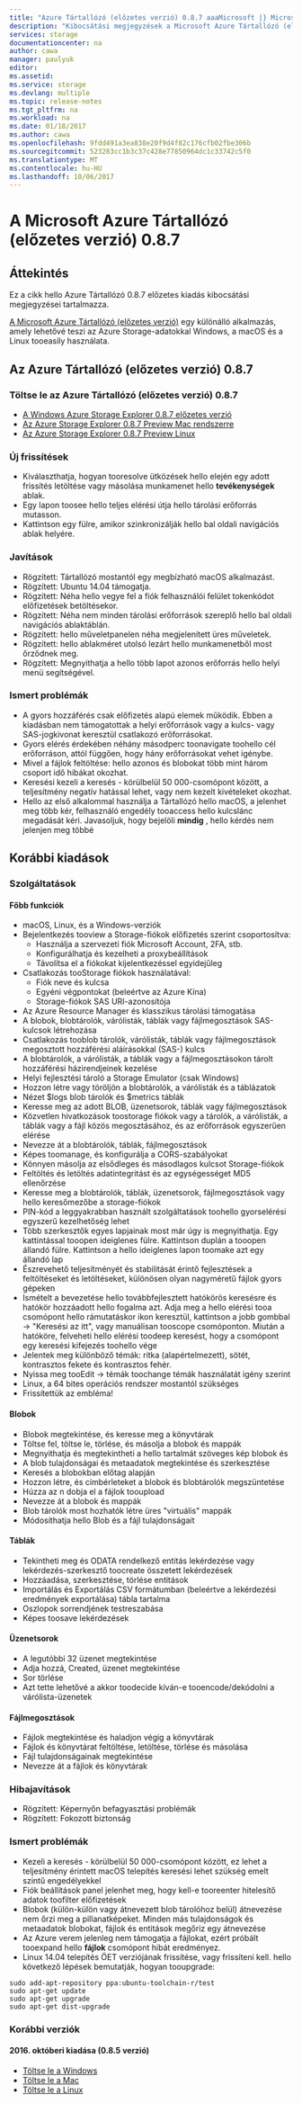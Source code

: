 ```yaml
---
title: "Azure Tártallózó (előzetes verzió) 0.8.7 aaaMicrosoft |} Microsoft Docs"
description: "Kibocsátási megjegyzések a Microsoft Azure Tártallózó (előzetes verzió) 0.8.7"
services: storage
documentationcenter: na
author: cawa
manager: paulyuk
editor: 
ms.assetid: 
ms.service: storage
ms.devlang: multiple
ms.topic: release-notes
ms.tgt_pltfrm: na
ms.workload: na
ms.date: 01/18/2017
ms.author: cawa
ms.openlocfilehash: 9fdd491a3ea838e20f9d4f82c176cfb02fbe306b
ms.sourcegitcommit: 523283cc1b3c37c428e77850964dc1c33742c5f0
ms.translationtype: MT
ms.contentlocale: hu-HU
ms.lasthandoff: 10/06/2017
---
```

# <a name="microsoft-azure-storage-explorer-087-preview"></a>A Microsoft Azure Tártallózó (előzetes verzió) 0.8.7
## <a name="overview"></a>Áttekintés
Ez a cikk hello Azure Tártallózó 0.8.7 előzetes kiadás kibocsátási megjegyzései tartalmazza.

[A Microsoft Azure Tártallózó (előzetes verzió)](./vs-azure-tools-storage-manage-with-storage-explorer.md) egy különálló alkalmazás, amely lehetővé teszi az Azure Storage-adatokkal Windows, a macOS és a Linux tooeasily használata.

## <a name="azure-storage-explorer-087-preview"></a>Az Azure Tártallózó (előzetes verzió) 0.8.7
### <a name="download-azure-storage-explorer-087-preview"></a>Töltse le az Azure Tártallózó (előzetes verzió) 0.8.7
- [A Windows Azure Storage Explorer 0.8.7 előzetes verzió](https://go.microsoft.com/fwlink/?LinkId=708343)
- [Az Azure Storage Explorer 0.8.7 Preview Mac rendszerre](https://go.microsoft.com/fwlink/?LinkId=708342)
- [Az Azure Storage Explorer 0.8.7 Preview Linux](https://go.microsoft.com/fwlink/?LinkId=722418)

### <a name="new-updates"></a>Új frissítések
* Kiválaszthatja, hogyan tooresolve ütközések hello elején egy adott frissítés letöltése vagy másolása munkamenet hello **tevékenységek** ablak.
* Egy lapon toosee hello teljes elérési útja hello tárolási erőforrás mutasson.
* Kattintson egy fülre, amikor szinkronizálják hello bal oldali navigációs ablak helyére.

### <a name="fixes"></a>Javítások
* Rögzített: Tártallózó mostantól egy megbízható macOS alkalmazást.
* Rögzített: Ubuntu 14.04 támogatja.
* Rögzített: Néha hello vegye fel a fiók felhasználói felület tokenkódot előfizetések betöltésekor.
* Rögzített: Néha nem minden tárolási erőforrások szereplő hello bal oldali navigációs ablaktáblán.
* Rögzített: hello műveletpanelen néha megjelenített üres műveletek.
* Rögzített: hello ablakméret utolsó lezárt hello munkamenetből most őrződnek meg.
* Rögzített: Megnyithatja a hello több lapot azonos erőforrás hello helyi menü segítségével.

### <a name="known-issues"></a>Ismert problémák
* A gyors hozzáférés csak előfizetés alapú elemek működik. Ebben a kiadásban nem támogatottak a helyi erőforrások vagy a kulcs- vagy SAS-jogkivonat keresztül csatlakozó erőforrásokat.
* Gyors elérés érdekében néhány másodperc toonavigate toohello cél erőforráson, attól függően, hogy hány erőforrásokat vehet igénybe.
* Mivel a fájlok feltöltése: hello azonos és blobokat több mint három csoport idő hibákat okozhat.
* Keresési kezeli a keresés - körülbelül 50 000-csomópont között, a teljesítmény negatív hatással lehet, vagy nem kezelt kivételeket okozhat.
* Hello az első alkalommal használja a Tártallózó hello macOS, a jelenhet meg több kér, felhasználó engedély tooaccess hello kulcslánc megadását kéri. Javasoljuk, hogy bejelöli **mindig** , hello kérdés nem jelenjen meg többé

## <a name="previous-releases"></a>Korábbi kiadások
### <a name="features"></a>Szolgáltatások
#### <a name="main-features"></a>Főbb funkciók
* macOS, Linux, és a Windows-verziók
* Bejelentkezés tooview a Storage-fiókok előfizetés szerint csoportosítva:
    * Használja a szervezeti fiók Microsoft Account, 2FA, stb.
    * Konfigurálhatja és kezelheti a proxybeállítások
    * Távolítsa el a fiókokat kijelentkezéssel egyidejűleg
* Csatlakozás tooStorage fiókok használatával:
    * Fiók neve és kulcsa
    * Egyéni végpontokat (beleértve az Azure Kína)
    * Storage-fiókok SAS URI-azonosítója
* Az Azure Resource Manager és klasszikus tárolási támogatása
* A blobok, blobtárolók, várólisták, táblák vagy fájlmegosztások SAS-kulcsok létrehozása
* Csatlakozás tooblob tárolók, várólisták, táblák vagy fájlmegosztások megosztott hozzáférési aláírásokkal (SAS-) kulcs
* A blobtárolók, a várólisták, a táblák vagy a fájlmegosztásokon tárolt hozzáférési házirendjeinek kezelése
* Helyi fejlesztési tároló a Storage Emulator (csak Windows)
* Hozzon létre vagy töröljön a blobtárolók, a várólisták és a táblázatok
* Nézet $logs blob tárolók és $metrics táblák
* Keresse meg az adott BLOB, üzenetsorok, táblák vagy fájlmegosztások
* Közvetlen hivatkozások toostorage fiókok vagy a tárolók, a várólisták, a táblák vagy a fájl közös megosztásához, és az erőforrások egyszerűen elérése
* Nevezze át a blobtárolók, táblák, fájlmegosztások
* Képes toomanage, és konfigurálja a CORS-szabályokat
* Könnyen másolja az elsődleges és másodlagos kulcsot Storage-fiókok
* Feltöltés és letöltés adatintegritást és az egységességet MD5 ellenőrzése
* Keresse meg a blobtárolók, táblák, üzenetsorok, fájlmegosztások vagy hello keresőmezőbe a storage-fiókok
* PIN-kód a leggyakrabban használt szolgáltatások toohello gyorselérési egyszerű kezelhetőség lehet
* Több szerkesztők egyes lapjainak most már úgy is megnyithatja. Egy kattintással tooopen ideiglenes fülre. Kattintson duplán a tooopen állandó fülre. Kattintson a hello ideiglenes lapon toomake azt egy állandó lap
* Észrevehető teljesítményét és stabilitását érintő fejlesztések a feltöltéseket és letöltéseket, különösen olyan nagyméretű fájlok gyors gépeken
* Ismételt a bevezetése hello továbbfejlesztett hatókörös keresésre és hatókör hozzáadott hello fogalma azt. Adja meg a hello elérési tooa csomópont hello rámutatáskor ikon keresztül, kattintson a jobb gombbal -> "Keresési az itt", vagy manuálisan tooscope csomóponton. Miután a hatóköre, felveheti hello elérési toodeep keresést, hogy a csomópont egy keresési kifejezés toohello vége
* Jelentek meg különböző témák: ritka (alapértelmezett), sötét, kontrasztos fekete és kontrasztos fehér.
* Nyissa meg tooEdit -> témák toochange témák használatát igény szerint
* Linux, a 64 bites operációs rendszer mostantól szükséges
* Frissítettük az embléma!
#### <a name="blobs"></a>Blobok
* Blobok megtekintése, és keresse meg a könyvtárak
* Töltse fel, töltse le, törlése, és másolja a blobok és mappák
* Megnyithatja és megtekintheti a hello tartalmát szöveges kép blobok és
* A blob tulajdonságai és metaadatok megtekintése és szerkesztése
* Keresés a blobokban előtag alapján
* Hozzon létre, és címbérleteket a blobok és blobtárolók megszüntetése
* Húzza az n dobja el a fájlok tooupload
* Nevezze át a blobok és mappák
* Blob tárolók most hozhatók létre üres "virtuális" mappák
* Módosíthatja hello Blob és a fájl tulajdonságait
#### <a name="tables"></a>Táblák
* Tekintheti meg és ODATA rendelkező entitás lekérdezése vagy lekérdezés-szerkesztő toocreate összetett lekérdezések
* Hozzáadása, szerkesztése, törlése entitások
* Importálás és Exportálás CSV formátumban (beleértve a lekérdezési eredmények exportálása) tábla tartalma
* Oszlopok sorrendjének testreszabása
* Képes toosave lekérdezések
#### <a name="queues"></a>Üzenetsorok
* A legutóbbi 32 üzenet megtekintése
* Adja hozzá, Created, üzenet megtekintése
* Sor törlése
* Azt tette lehetővé a akkor toodecide kíván-e tooencode/dekódolni a várólista-üzenetek
#### <a name="file-shares"></a>Fájlmegosztások
* Fájlok megtekintése és haladjon végig a könyvtárak
* Fájlok és könyvtárat feltöltése, letöltése, törlése és másolása
* Fájl tulajdonságainak megtekintése
* Nevezze át a fájlok és könyvtárak

### <a name="bug-fixes"></a>Hibajavítások
* Rögzített: Képernyőn befagyasztási problémák
* Rögzített: Fokozott biztonság

### <a name="known-issues"></a>Ismert problémák
* Kezeli a keresés - körülbelül 50 000-csomópont között, ez lehet a teljesítmény érintett macOS telepítés keresési lehet szükség emelt szintű engedélyekkel
* Fiók beállítások panel jelenhet meg, hogy kell-e tooreenter hitelesítő adatok toofilter előfizetések
* Blobok (külön-külön vagy átnevezett blob tárolóhoz belül) átnevezése nem őrzi meg a pillanatképeket. Minden más tulajdonságok és metaadatok blobokat, fájlok és entitások megőriz egy átnevezése
* Az Azure verem jelenleg nem támogatja a fájlokat, ezért próbált tooexpand hello **fájlok** csomópont hibát eredményez.
* Linux 14.04 telepítés ÖET verziójának frissítése, vagy frissíteni kell. hello következő lépések bemutatják, hogyan tooupgrade:

```
sudo add-apt-repository ppa:ubuntu-toolchain-r/test
sudo apt-get update
sudo apt-get upgrade
sudo apt-get dist-upgrade
```

### <a name="previous-versions"></a>Korábbi verziók
#### <a name="october-2016-release-version-085"></a>2016. októberi kiadása (0.8.5 verzió)
* [Töltse le a Windows](https://go.microsoft.com/fwlink/?LinkId=809306)
* [Töltse le a Mac](https://go.microsoft.com/fwlink/?LinkId=809307)
* [Töltse le a Linux](https://go.microsoft.com/fwlink/?LinkId=809308)
